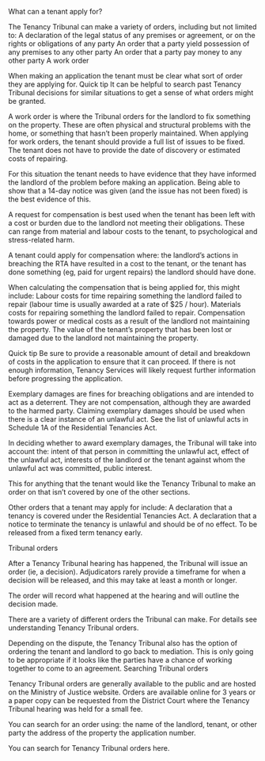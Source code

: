 What can a tenant apply for?

The Tenancy Tribunal can make a variety of orders, including but not limited to:
A declaration of the legal status of any premises or agreement, or on the rights or obligations of any party
An order that a party yield possession of any premises to any other party
An order that a party pay money to any other party
A work order

When making an application the tenant must be clear what sort of order they are applying for.
Quick tip
It can be helpful to search past Tenancy Tribunal decisions for similar situations to get a sense of what orders might be granted.

A work order is where the Tribunal orders for the landlord to fix something on the property. These are often physical and structural problems with the home, or something that hasn’t been properly maintained. When applying for work orders, the tenant should provide a full list of issues to be fixed. The tenant does not have to provide the date of discovery or estimated costs of repairing.

For this situation the tenant needs to have evidence that they have informed the landlord of the problem before making an application. Being able to show that a 14-day notice was given (and the issue has not been fixed) is the best evidence of this.

A request for compensation is best used when the tenant has been left with a cost or burden due to the landlord not meeting their obligations. These can range from material and labour costs to the tenant, to psychological and stress-related harm.

A tenant could apply for compensation where:
the landlord’s actions in breaching the RTA have resulted in a cost to the tenant, or
the tenant has done something (eg, paid for urgent repairs) the landlord should have done.

When calculating the compensation that is being applied for, this might include:
Labour costs for time repairing something the landlord failed to repair (labour time is usually awarded at a rate of $25 / hour).
Materials costs for repairing something the landlord failed to repair.
Compensation towards power or medical costs as a result of the landlord not maintaining the property.
The value of the tenant’s property that has been lost or damaged due to the landlord not maintaining the property.

Quick tip
Be sure to provide a reasonable amount of detail and breakdown of costs in the application to ensure that it can proceed. If there is not enough information, Tenancy Services will likely request further information before progressing the application.

Exemplary damages are fines for breaching obligations and are intended to act as a deterrent. They are not compensation, although they are awarded to the harmed party. Claiming exemplary damages should be used when there is a clear instance of an unlawful act. See the list of unlawful acts in Schedule 1A of the Residential Tenancies Act.

In deciding whether to award exemplary damages, the Tribunal will take into account the:
intent of that person in committing the unlawful act,
effect of the unlawful act,
interests of the landlord or the tenant against whom the unlawful act was committed,
public interest.

This for anything that the tenant would like the Tenancy Tribunal to make an order on that isn’t covered by one of the other sections.

Other orders that a tenant may apply for include:
A declaration that a tenancy is covered under the Residential Tenancies Act.
A declaration that a notice to terminate the tenancy is unlawful and should be of no effect.
To be released from a fixed term tenancy early.

Tribunal orders

After a Tenancy Tribunal hearing has happened, the Tribunal will issue an order (ie, a decision). Adjudicators rarely provide a timeframe for when a decision will be released, and this may take at least a month or longer.

The order will record what happened at the hearing and will outline the decision made.

There are a variety of different orders the Tribunal can make. For details see understanding Tenancy Tribunal orders.

Depending on the dispute, the Tenancy Tribunal also has the option of ordering the tenant and landlord to go back to mediation. This is only going to be appropriate if it looks like the parties have a chance of working together to come to an agreement.
Searching Tribunal orders

Tenancy Tribunal orders are generally available to the public and are hosted on the Ministry of Justice website. Orders are available online for 3 years or a paper copy can be requested from the District Court where the Tenancy Tribunal hearing was held for a small fee.

You can search for an order using:
the name of the landlord, tenant, or other party
the address of the property
the application number.

You can search for Tenancy Tribunal orders here.